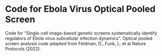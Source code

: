 # Code for Ebola Virus Optical Pooled Screen

Code for "Single-cell image-based genetic screens systematically
identify regulators of Ebola virus subcellular infection dynamics".
Optical pooled screen analysis code adapted from Feldman, D., Funk, L. et al Nature Protocols (2022).

